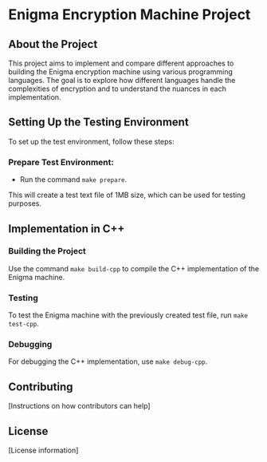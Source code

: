 # Enigma Encryption Machine Project

## About the Project
This project aims to implement and compare different approaches to building the Enigma encryption machine using various programming languages. The goal is to explore how different languages handle the complexities of encryption and to understand the nuances in each implementation.

## Setting Up the Testing Environment
To set up the test environment, follow these steps:

### Prepare Test Environment:
- Run the command `make prepare`.

This will create a test text file of 1MB size, which can be used for testing purposes.

## Implementation in C++
### Building the Project
Use the command `make build-cpp` to compile the C++ implementation of the Enigma machine.

### Testing
To test the Enigma machine with the previously created test file, run `make test-cpp`.

### Debugging
For debugging the C++ implementation, use `make debug-cpp`.

## Contributing
[Instructions on how contributors can help]

## License
[License information]
